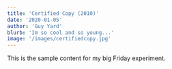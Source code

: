 ```yaml
---
title: 'Certified Copy (2010)'
date: '2020-01-05'
author: 'Guy Yard'
blurb: 'Im so cool and so young...'
image: '/images/certifiedcopy.jpg'
---
```


This is the sample content for my big Friday experiment.